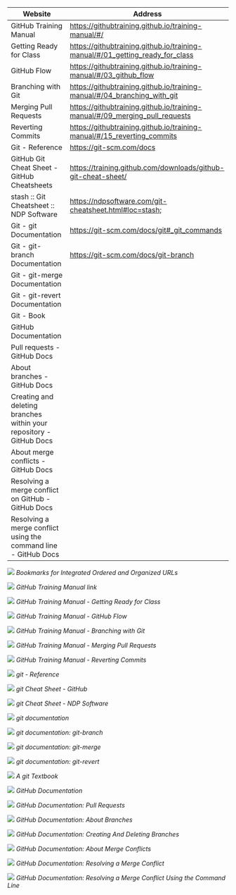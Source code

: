 | Website                                                             | Address                                                                       |
| -------                                                             | -------                                                                       |
| GitHub Training Manual                                              | https://githubtraining.github.io/training-manual/#/                           |
| Getting Ready for Class                                             | https://githubtraining.github.io/training-manual/#/01_getting_ready_for_class |
| GitHub Flow                                                         | https://githubtraining.github.io/training-manual/#/03_github_flow             |
| Branching with Git                                                  | https://githubtraining.github.io/training-manual/#/04_branching_with_git      |
| Merging Pull Requests                                               | https://githubtraining.github.io/training-manual/#/09_merging_pull_requests   |
| Reverting Commits                                                   | https://githubtraining.github.io/training-manual/#/15_reverting_commits       |
| Git - Reference                                                     | https://git-scm.com/docs                                                      |
| GitHub Git Cheat Sheet - GitHub Cheatsheets                         | https://training.github.com/downloads/github-git-cheat-sheet/                 |
| stash :: Git Cheatsheet :: NDP Software                             | https://ndpsoftware.com/git-cheatsheet.html#loc=stash;                        |
| Git - git Documentation                                             | https://git-scm.com/docs/git#_git_commands                                    |
| Git - git-branch Documentation                                      | https://git-scm.com/docs/git-branch                                           |
| Git - git-merge Documentation                                       ||
| Git - git-revert Documentation                                      ||
| Git - Book                                                          ||
| GitHub Documentation                                                ||
| Pull requests - GitHub Docs                                         ||
| About branches - GitHub Docs                                        ||
| Creating and deleting branches within your repository - GitHub Docs ||
| About merge conflicts - GitHub Docs                                 ||
| Resolving a merge conflict on GitHub - GitHub Docs                  ||
| Resolving a merge conflict using the command line - GitHub Docs     ||


![](Images/BookmarksWebsiteAndAddress.png)
*Bookmarks for Integrated Ordered and Organized URLs*

![](Images/GitHubTrainingManual.png)
*GitHub Training Manual link*

![](Images/GitHubTrainingManual-GettingReadyForClass.png)
*GitHub Training Manual - Getting Ready for Class*

![](Images/GitHubTrainingManual-UnderstandingGitHubFlow.png)
*GitHub Training Manual - GitHub Flow*

![](Images/GitHubTrainingManual-BranchingGit.png)
*GitHub Training Manual - Branching with Git*

![](Images/GitHubTrainingManual-MergingPullRequests.png)
*GitHub Training Manual - Merging Pull Requests*

![](Images/GitHubTrainingManual-RevertingCommits.png)
*GitHub Training Manual - Reverting Commits*

![](Images/GitReference.png)
*git - Reference*

![](Images/GitCheatSheet-GitHub.png)
*git Cheat Sheet - GitHub*

![](Images/GitCheatSheet-NDP.png)
*git Cheat Sheet - NDP Software*

![](Images/git.png)
*git documentation*

![](Images/git-branch.png)
*git documentation: git-branch*

![](Images/git-merge.png)
*git documentation: git-merge*

![](Images/git-revert.png)
*git documentation: git-revert*

![](Images/GitBook.png)
*A git Textbook*

![](Images/GitHubDocs.png)
*GitHub Documentation*

![](Images/GitHubDocs-PullRequests.png)
*GitHub Documentation: Pull Requests*

![](Images/GitHubDocs-Branches.png)
*GitHub Documentation: About Branches*

![](Images/GitHubDocs-CreatingAndDeletingBranches.png)
*GitHub Documentation: Creating And Deleting Branches*

![](Images/GitHubDocs-MergeConflicts.png)
*GitHub Documentation: About Merge Conflicts*

![](Images/GitHubDocs-MergeConflictResolution.png)
*GitHub Documentation: Resolving a Merge Conflict*

![](Images/GitHubDocs-MergeConflictResolutionCommandLine.png)
*GitHub Documentation: Resolving a Merge Conflict Using the Command Line*
